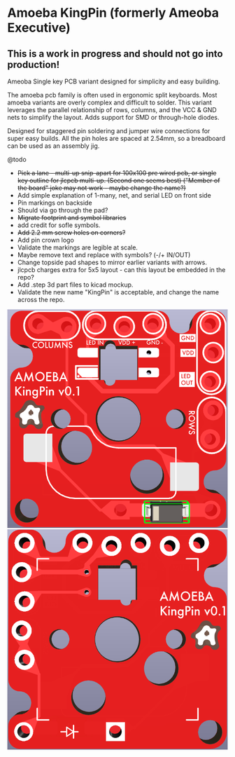 # Amoeba KingPin (formerly Ameoba Executive)
## **This is a work in progress and should not go into production!**

Ameoba Single key PCB variant designed for simplicity and easy building.

The amoeba pcb family is often used in ergonomic split keyboards. 
Most amoeba variants are overly complex and difficult to solder. 
This variant leverages the parallel relationship of rows, columns, and the VCC & GND nets to simplify the layout. Adds support for SMD or through-hole diodes.

Designed for staggered pin soldering and jumper wire connections for super easy builds.
All the pin holes are spaced at 2.54mm, so a breadboard can be used as an assembly jig.

@todo
* ~~Pick a lane - multi-up snip-apart for 100x100 pre wired pcb, or single key outline for jlcpcb multi-up. (Second one  seems best) ("Member of the board" joke may not work - maybe change the name?)~~
* Add simple explanation of 1-many, net, and serial LED on front side
* Pin markings on backside
* Should via go through the pad?
* ~~Migrate footprint and symbol libraries~~
* add credit for sofle symbols.
* ~~Add 2.2 mm screw holes on corners?~~
* Add pin crown logo
* Validate the markings are legible at scale.
* Maybe remove text and replace with symbols? (-/+ IN/OUT)
* Change topside pad shapes to mirror earlier variants with arrows.
* jlcpcb charges extra for 5x5 layout - can this layout be embedded in the repo?
* Add .step 3d part files to kicad mockup.
* Validate the new name "KingPin" is acceptable, and change the name across the repo.

![Cantor ChocV2 Keyboard v1.3](images/amoeba_kingpin_1.png)
![Cantor ChocV2 Keyboard v1.3](images/amoeba_kingpin_2.png)

